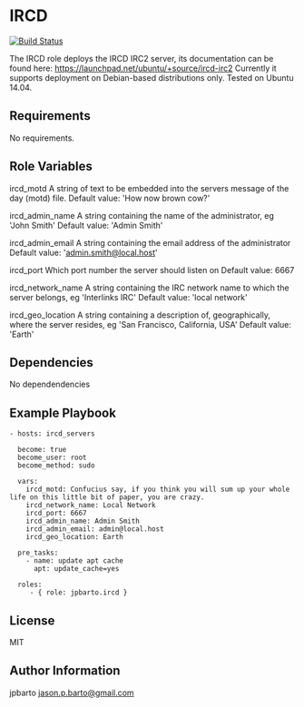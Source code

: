 IRCD
=========

[![Build Status](https://travis-ci.org/jpbarto/ansible-ircd.svg?branch=master)](https://travis-ci.org/jpbarto/ansible-ircd)

The IRCD role deploys the IRCD IRC2 server, its documentation can be found here: https://launchpad.net/ubuntu/+source/ircd-irc2
Currently it supports deployment on Debian-based distributions only. Tested on Ubuntu 14.04.

Requirements
------------

No requirements.

Role Variables
--------------

ircd_motd
A string of text to be embedded into the servers message of the day (motd) file.
Default value: 'How now brown cow?'

ircd_admin_name
A string containing the name of the administrator, eg 'John Smith'
Default value: 'Admin Smith'

ircd_admin_email
A string containing the email address of the administrator
Default value: 'admin.smith@local.host'

ircd_port
Which port number the server should listen on
Default value: 6667

ircd_network_name
A string containing the IRC network name to which the server belongs, eg 'Interlinks IRC'
Default value: 'local network'

ircd_geo_location
A string containing a description of, geographically, where the server resides, eg 'San Francisco, California, USA'
Default value: 'Earth'


Dependencies
------------

No dependendencies

Example Playbook
----------------

    - hosts: ircd_servers

      become: true
      become_user: root
      become_method: sudo

      vars:
        ircd_motd: Confucius say, if you think you will sum up your whole life on this little bit of paper, you are crazy.
        ircd_network_name: Local Network
        ircd_port: 6667
        ircd_admin_name: Admin Smith
        ircd_admin_email: admin@local.host
        ircd_geo_location: Earth

      pre_tasks:
        - name: update apt cache
          apt: update_cache=yes

      roles:
         - { role: jpbarto.ircd }

License
-------

MIT

Author Information
------------------

jpbarto <jason.p.barto@gmail.com>
